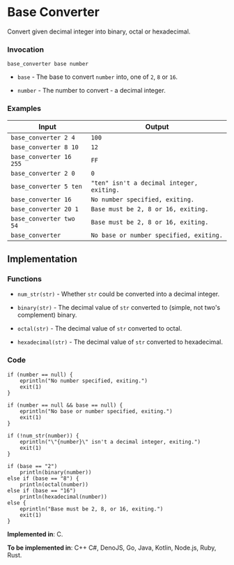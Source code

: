 # Base Converter

Convert given decimal integer into binary, octal or hexadecimal.

### Invocation

`base_converter base number`

- `base` - The base to convert `number` into, one of `2`, `8` or `16`.

- `number` - The number to convert - a decimal integer.

### Examples

| Input                   | Output                                    |
| ----------------------  | ----------------------------------------- |
| `base_converter 2 4`    | `100`                                     |
| `base_converter 8 10`   | `12`                                      |
| `base_converter 16 255` | `FF`                                      |
| `base_converter 2 0`    | `0`                                       |
| `base_converter 5 ten`  | `"ten" isn't a decimal integer, exiting.` |
| `base_converter 16`     | `No number specified, exiting.`           |
| `base_converter 20 1`   | `Base must be 2, 8 or 16, exiting.`       |
| `base_converter two 54` | `Base must be 2, 8 or 16, exiting.`       |
| `base_converter`        | `No base or number specified, exiting.`   |

## Implementation

### Functions

- `num_str(str)` - Whether `str` could be converted into a decimal integer.

- `binary(str)` - The decimal value of `str` converted to (simple, not two's complement) binary.

- `octal(str)` - The decimal value of `str` converted to octal.

- `hexadecimal(str)` - The decimal value of `str` converted to hexadecimal.

### Code

```
if (number == null) {
    eprintln("No number specified, exiting.")
    exit(1)
}

if (number == null && base == null) {
    eprintln("No base or number specified, exiting.")
    exit(1)
}

if (!num_str(number)) {
    eprintln("\"{number}\" isn't a decimal integer, exiting.")
    exit(1)
}

if (base == "2")
    println(binary(number))
else if (base == "8") {
    println(octal(number))
else if (base == "16")
    println(hexadecimal(number))
else {
    eprintln("Base must be 2, 8, or 16, exiting.")
    exit(1)
}
```

**Implemented in**: C.

**To be implemented in**: C++ C#, DenoJS, Go, Java, Kotlin, Node.js, Ruby, Rust.
